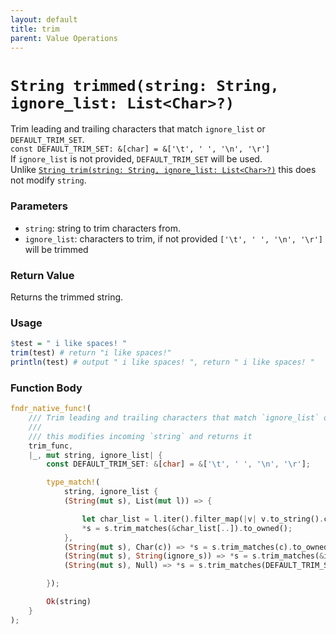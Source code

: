 ```yaml
---
layout: default
title: trim
parent: Value Operations
---
```


# `String trimmed(string: String, ignore_list: List<Char>?)`
Trim leading and trailing characters that match `ignore_list` or `DEFAULT_TRIM_SET`.  
`const DEFAULT_TRIM_SET: &[char] = &['\t', ' ', '\n', '\r']`  
If `ignore_list` is not provided, `DEFAULT_TRIM_SET` will be used.  
Unlike [`String trim(string: String, ignore_list: List<Char>?)`](../valop/trim) this does not modify `string`.

### Parameters
- `string`: string to trim characters from.
- `ignore_list`: characters to trim, if not provided `['\t', ' ', '\n', '\r']` will be trimmed

### Return Value
Returns the trimmed string.

### Usage
```r
$test = " i like spaces! "
trim(test) # return "i like spaces!"
println(test) # output " i like spaces! ", return " i like spaces! "
```

### Function Body
```rust
fndr_native_func!(
    /// Trim leading and trailing characters that match `ignore_list` or `DEFAULT_TRIM_SET`
    ///
    /// this modifies incoming `string` and returns it
    trim_func,
    |_, mut string, ignore_list| {
        const DEFAULT_TRIM_SET: &[char] = &['\t', ' ', '\n', '\r'];

        type_match!(
            string, ignore_list {
            (String(mut s), List(mut l)) => {

                let char_list = l.iter().filter_map(|v| v.to_string().chars().next()).collect::<Vec<_>>();
                *s = s.trim_matches(&char_list[..]).to_owned();
            },
            (String(mut s), Char(c)) => *s = s.trim_matches(c).to_owned(),
            (String(mut s), String(ignore_s)) => *s = s.trim_matches(&ignore_s.chars().collect::<Vec<_>>()[..]).to_owned(),
            (String(mut s), Null) => *s = s.trim_matches(DEFAULT_TRIM_SET).to_owned()

        });

        Ok(string)
    }
);
```